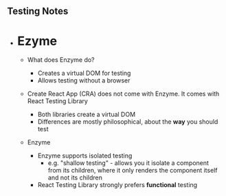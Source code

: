 ## Testing Notes

-   # Ezyme

    -   What does Enzyme do?
        -   Creates a virtual DOM for testing
        -   Allows testing without a browser
    -   Create React App (CRA) does not come with Enzyme. It comes with React Testing Library

        -   Both libraries create a virtual DOM
        -   Differences are mostly philosophical, about the **way** you should test

    -   Enzyme
        -   Enzyme supports isolated testing
            -   e.g. "shallow testing" - allows you it isolate a component from its children, where it only renders the component itself and not its children
        -   React Testing Library strongly prefers **functional** testing
